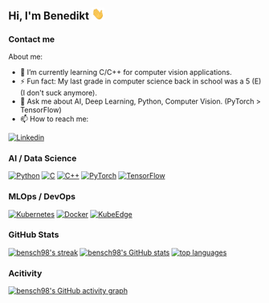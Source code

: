 ## Hi, I'm Benedikt <img src="https://raw.githubusercontent.com/ABSphreak/ABSphreak/master/gifs/Hi.gif" width="25px">

### Contact me

About me:
- 🌱 I’m currently learning C/C++ for computer vision applications.
- ⚡ Fun fact: My last grade in computer science back in school was a 5 (E) (I don't suck anymore).
- 💬 Ask me about AI, Deep Learning, Python, Computer Vision. (PyTorch > TensorFlow)
- 📫 How to reach me:

[![Linkedin](https://img.shields.io/badge/linkedin-%230077B5.svg?&style=for-the-badge&logo=linkedin&logoColor=white)](https://www.linkedin.com/in/benedikt-scheffler/)

<!-- Skills -->

### AI / Data Science

[![Python](https://img.shields.io/badge/python-4B8BBE.svg?&style=for-the-badge&logo=python&logoColor=FFD43B)](https://www.python.org)
[![C](https://img.shields.io/badge/c-5E97D0.svg?&style=for-the-badge&logo=c++&logoColor=5E97D0)](https://cplusplus.com)
[![C++](https://img.shields.io/badge/c++-5E97D0.svg?&style=for-the-badge&logo=c++&logoColor=5E97D0)](https://cplusplus.com)
[![PyTorch](https://img.shields.io/badge/pytorch-262626.svg?&style=for-the-badge&logo=pytorch&logoColor=ee4c2c)](https://pytorch.org)
[![TensorFlow](https://img.shields.io/badge/tensorflow-ffffff.svg?&style=for-the-badge&logo=tensorflow&logoColor=FFA800)](https://www.tensorflow.org)


### MLOps / DevOps

[![Kubernetes](https://img.shields.io/badge/kubernetes-ffffff.svg?&style=for-the-badge&logo=kubernetes&logoColor=0444bc)](https://kubernetes.io)
[![Docker](https://img.shields.io/badge/docker-0db7ed.svg?&style=for-the-badge&logo=docker&logoColor=ffffff)](https://www.docker.com)
[![KubeEdge](https://img.shields.io/badge/kubeedge-ffffff.svg?&style=for-the-badge&logo=kubernetes&logoColor=0444bc)](https://kubeedge.io/en)


### GitHub Stats

[![bensch98's streak](https://github-readme-streak-stats.herokuapp.com/?user=bensch98&theme=radical&show)](https://github.com/DenverCoder1/github-readme-streak-stats)
[![bensch98's GitHub stats](https://github-readme-stats.vercel.app/api?username=bensch98&count_private=true&show_icons=true&theme=radical&show)](https://github.com/jstrieb/github-stats)
[![top languages](https://github-readme-stats.vercel.app/api/top-langs/?username=bensch98&layout=compact&show_icons=true&theme=radical&show)](https://github.com/jstrieb/github-stats)


### Acitivity

[![bensch98's GitHub activity graph](https://activity-graph.herokuapp.com/graph?username=bensch98&theme=dracula)](https://github.com/ashutosh00710/github-readme-activity-graph)
